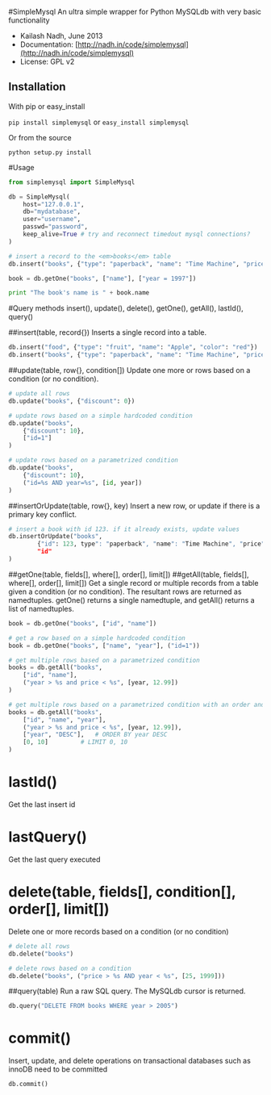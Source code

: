 #SimpleMysql
An ultra simple wrapper for Python MySQLdb with very basic functionality

- Kailash Nadh, June 2013
- Documentation: [http://nadh.in/code/simplemysql](http://nadh.in/code/simplemysql)
- License: GPL v2

## Installation
With pip or easy_install

```pip install simplemysql``` or ```easy_install simplemysql```

Or from the source

```python setup.py install```

#Usage
```python
from simplemysql import SimpleMysql

db = SimpleMysql(
	host="127.0.0.1",
	db="mydatabase",
	user="username",
	passwd="password",
	keep_alive=True # try and reconnect timedout mysql connections?
)

# insert a record to the <em>books</em> table
db.insert("books", {"type": "paperback", "name": "Time Machine", "price": 5.55, year: "1997"})

book = db.getOne("books", ["name"], ["year = 1997"])

print "The book's name is " + book.name
```

#Query methods
insert(), update(), delete(), getOne(), getAll(), lastId(), query()

##insert(table, record{})
Inserts a single record into a table.

```python
db.insert("food", {"type": "fruit", "name": "Apple", "color": "red"})
db.insert("books", {"type": "paperback", "name": "Time Machine", "price": 5.55})
```

##update(table, row{}, condition[])
Update one more or rows based on a condition (or no condition).

```python
# update all rows
db.update("books", {"discount": 0})

# update rows based on a simple hardcoded condition
db.update("books",
	{"discount": 10},
	["id=1"]
)

# update rows based on a parametrized condition
db.update("books",
	{"discount": 10},
	("id=%s AND year=%s", [id, year])
)
```

##insertOrUpdate(table, row{}, key)
Insert a new row, or update if there is a primary key conflict.

```python
# insert a book with id 123. if it already exists, update values
db.insertOrUpdate("books",
		{"id": 123, type": "paperback", "name": "Time Machine", "price": 5.55},
		"id"
)
```

##getOne(table, fields[], where[], order[], limit[])
##getAll(table, fields[], where[], order[], limit[])
Get a single record or multiple records from a table given a condition (or no condition). The resultant rows are returned as namedtuples. getOne() returns a single namedtuple, and getAll() returns a list of namedtuples.

```python
book = db.getOne("books", ["id", "name"])
```

```python
# get a row based on a simple hardcoded condition
book = db.getOne("books", ["name", "year"], ("id=1"))
```

```python
# get multiple rows based on a parametrized condition
books = db.getAll("books",
	["id", "name"],
	("year > %s and price < %s", [year, 12.99])
)
```

```python
# get multiple rows based on a parametrized condition with an order and limit specified
books = db.getAll("books",
	["id", "name", "year"],
	("year > %s and price < %s", [year, 12.99]),
	["year", "DESC"],	# ORDER BY year DESC
	[0, 10]			# LIMIT 0, 10
)
```
# lastId()
Get the last insert id

# lastQuery()
Get the last query executed

# delete(table, fields[], condition[], order[], limit[])
Delete one or more records based on a condition (or no condition)

```python
# delete all rows
db.delete("books")

# delete rows based on a condition
db.delete("books", ("price > %s AND year < %s", [25, 1999]))
```

##query(table)
Run a raw SQL query. The MySQLdb cursor is returned.

```python
db.query("DELETE FROM books WHERE year > 2005")
```

# commit()
Insert, update, and delete operations on transactional databases such as innoDB need to be committed

```python
db.commit()
```

